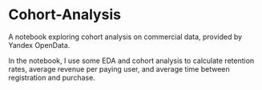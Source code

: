 # Cohort-Analysis
A notebook exploring cohort analysis on commercial data, provided by Yandex OpenData.

In the notebook, I use some EDA and cohort analysis to calculate retention rates, average revenue per paying user, and average time between registration and purchase.
